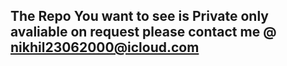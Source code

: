 ## The Repo You want to see is Private only avaliable on request please contact me @ nikhil23062000@icloud.com
